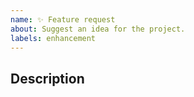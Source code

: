 ```yaml
---
name: ✨ Feature request
about: Suggest an idea for the project.
labels: enhancement
---
```


<!--
Thank you for taking the time to suggest a feature for the project. Please fill
out the following template to help us understand your idea.
-->

## Description

<!--
A clear and concise description of the feature you are requesting.
-->
